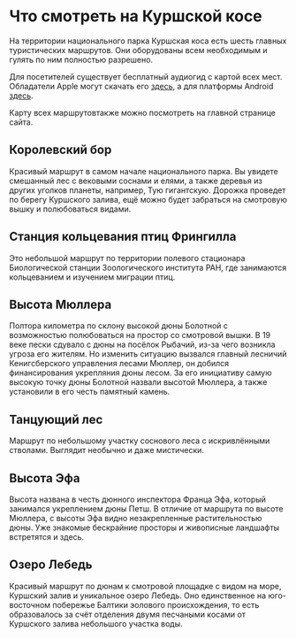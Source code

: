 # Что смотреть на Куршской косе

На территории национального парка Куршская коса есть шесть главных туристических маршрутов. Они оборудованы всем необходимым и гулять по ним полностью разрешено.

Для посетителей существует бесплатный аудиогид с картой всех мест. Обладатели Apple могут скачать его [здесь](https://itunes.apple.com/by/app/nacional-nyj-park-kursskaa/id895722084?mt=8), а для платформы Android [здесь](https://play.google.com/store/apps/details?id=com.kaliningrad.guide).

Карту всех маршрутовтакже можно посмотреть на главной странице сайта.

## Королевский бор

Красивый маршрут в самом начале национального парка. Вы увидете смешанный лес с вековыми соснами и елями, а также деревья из других уголков планеты, например, Тую гигантскую. Дорожка проведет по берегу Куршского залива, ещё можно будет забраться на смотровую вышку и полюбоваться видами.

## Станция кольцевания птиц Фрингилла

Это небольшой маршрут по территории полевого стационара Биологической станции Зоологического института РАН, где занимаются кольцеванием и изучением миграции птиц.

## Высота Мюллера

Полтора километра по склону высокой дюны Болотной с возможностью полюбоваться на простор со смотровой вышки. В 19 веке пески сдувало с дюны на посёлок Рыбачий, из-за чего возникла угроза его жителям. Но изменить ситуацию вызвался главный лесничий Кенигсберского управления лесами Мюллер, он добился финансирования укрепляния дюны лесом. За его инициативу самую высокую точку дюны Болотной назвали высотой Мюллера, а также установили в его честь памятный камень.

## Танцующий лес

Маршрут по небольшому участку соснового леса с искривлёнными стволами. Выглядит необычно и даже мистически.

## Высота Эфа

Высота названа в честь дюнного инспектора Франца Эфа, который занимался укреплением дюны Петш. В отличие от маршрута по высоте Мюллера, с высоты Эфа видно незакрепленные растительностью дюны. Уже знакомые бескрайние просторы и живописные ландшафты встретятся и здесь.

## Озеро Лебедь

Красивый маршрут по дюнам к смотровой площадке с видом на море, Куршский залив и уникальное озеро Лебедь. Оно единственное на юго-восточном побережье Балтики эолового происхождения, то есть образовалось за счёт отделения двумя песчаными косами от Куршского залива небольшого участка воды.

